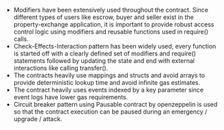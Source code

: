 - Modifiers have been extensively used throughout the contract. Since different types of users like escrow, buyer and seller exist in the property-exchange application, it is important to provide robust access control logic using modifiers and reusable functions used in require() calls.
- Check-Effects-Interaction pattern has been widely used, every function is started off with a clearly defined set of modifiers and require() statements followed by updating the state and end with external interactions like calling transfer().
- The contracts heavily use mappings and structs and avoid arrays to provide deterministic lookup time and avoid infinite gas estimates.
- The contract heavily uses events indexed by a key parameter since event logs have lower gas requirements.
- Circuit breaker pattern using Pausable contract by openzeppelin is used so that the contract execution can be paused during an emergency / upgrade / attack.
